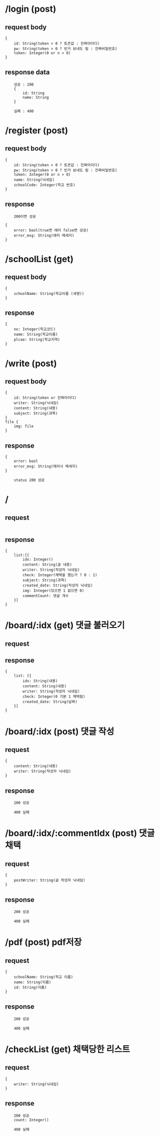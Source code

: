 # /login (post)  
## request body
```
{
    id: String(token > 0 ? 토큰값 : 진짜아이디)
    pw: String(token > 0 ? 빈거 보내도 됨 : 진짜비밀번호)
    token: Integer(0 or n > 0)
}
```
## response data
```
    성공 : 200
    {
        id: String
        name: String
    }
```
```
    실패 : 400
```
# /register (post)
## request body
```
{
    id: String(token > 0 ? 토큰값 : 진짜아이디)
    pw: String(token > 0 ? 빈거 보내도 됨 : 진짜비밀번호)        
    token: Integer(0 or n > 0)
    name: String(닉네임)
    schoolCode: Integer(학교 번호)
}
```
## response
```
    200이면 성공
```
```
{
    error: bool(true면 에러 false면 성공)
    error_msg: String(에러 메세지)
}
```
# /schoolList (get)
## request body
```
{
    schoolName: String(학교이름 (세명))
}
```
## response
```
{
    no: Integer(학교코드)
    name: String(학교이름)
    plcae: String(학교지역)
}
```
# /write (post)
## request body
```
{
    id: String(token or 진짜아이디)
    writer: String(닉네임)
    content: String(내용)
    subject: String(과목)
}
file {
    img: file
}
```
## response
```
{
    error: bool
    error_msg: String(에러시 메세지)
}
```
```
    status 200 성공
```
# /
## request
```

```
## response
```
{
    list:[{
        idx: Integer()
        content: String(글 내용)
        writer: String(작성자 닉네임)
        check: Integer(채택을 했는가 ? 0 : 1)
        subject: String(과목)
        created_date: String(작성자 닉네임)
        img: Integer(있으면 1 없으면 0)
        commentCount: 댓글 개수
    }]
}
```
# /board/:idx (get) 댓글 불러오기
## request
## response
```
{
    list: [{
        idx: String(내용)
        content: String(내용)
        writer: String(작성자 닉네임)
        check: Integer(0 기본 1 채택됨)
        created_date: String(날짜)
    }]
}
```
# /board/:idx (post) 댓글 작성
## request
```
{
    content: String(내용)
    writer: String(작성자 닉네임)
}
```
## response
```
    200 성공
```
```
    400 실패
```
# /board/:idx/:commentIdx (post) 댓글 채택
## request
```
{
    postWriter: String(글 작성자 닉네임)
}
```
## response
```
    200 성공
```
```
    400 실패
```
# /pdf (post) pdf저장
## request
```
{
    schoolName: String(학교 이름)
    name: String(이름)
    id: String(이름)
}
```
## response
```
    200 성공
```
```
    400 실패
```
# /checkList (get) 채택당한 리스트
## request
```
{
    writer: String(닉네임)
}
```
## response
```
    200 성공
    count: Integer()
```
```
    400 실패
```